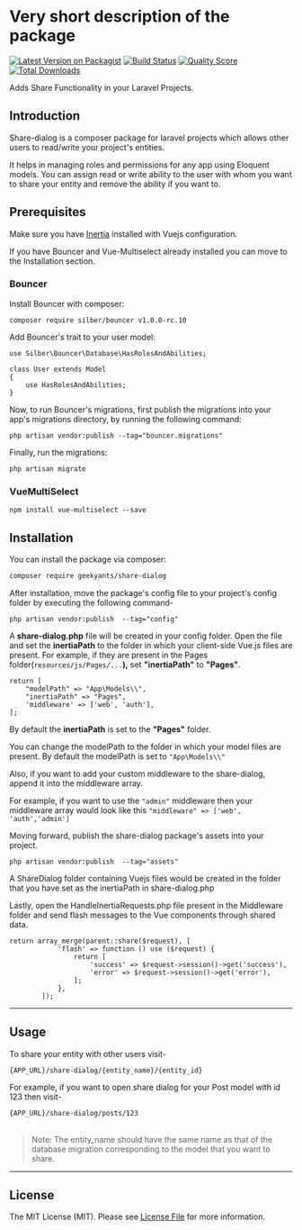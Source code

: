 # Very short description of the package

[![Latest Version on Packagist](https://img.shields.io/packagist/v/geekyants/share-dialog.svg?style=flat-square)](https://packagist.org/packages/geekyants/share-dialog)
[![Build Status](https://img.shields.io/travis/geekyants/share-dialog/master.svg?style=flat-square)](https://travis-ci.org/geekyants/share-dialog)
[![Quality Score](https://img.shields.io/scrutinizer/g/geekyants/share-dialog.svg?style=flat-square)](https://scrutinizer-ci.com/g/geekyants/share-dialog)
[![Total Downloads](https://img.shields.io/packagist/dt/geekyants/share-dialog.svg?style=flat-square)](https://packagist.org/packages/geekyants/share-dialog)

Adds Share Functionality in your Laravel Projects.

## Introduction

Share-dialog is a composer package for laravel projects which allows other users to read/write your project's entities.

It helps in managing roles and permissions for any app using Eloquent models. You can assign read or write ability to the user with whom you want to share your entity and remove the ability if you want to.

## Prerequisites

Make sure you have [Inertia]("https://inertiajs.com/") installed with Vuejs configuration.

If you have Bouncer and Vue-Multiselect already installed you can move to the Installation section.

### Bouncer

Install Bouncer with composer:

```
composer require silber/bouncer v1.0.0-rc.10
```

Add Bouncer's trait to your user model:

```
use Silber\Bouncer\Database\HasRolesAndAbilities;

class User extends Model
{
    use HasRolesAndAbilities;
}
```

Now, to run Bouncer's migrations, first publish the migrations into your app's migrations directory, by running the following command:

```
php artisan vendor:publish --tag="bouncer.migrations"
```

Finally, run the migrations:

```
php artisan migrate
```

### VueMultiSelect

```
npm install vue-multiselect --save
```

## Installation

You can install the package via composer:

```bash
composer require geekyants/share-dialog
```

After installation, move the package's config file to your project's config folder by executing the following command-

```
php artisan vendor:publish  --tag="config"
```

A **share-dialog.php** file will be created in your config folder. Open the file and set the **inertiaPath** to the folder in which your client-side Vue.js files are present.
For example, if they are present in the Pages folder(`resources/js/Pages/...`**),** set **"inertiaPath"** to **"Pages"**.

```
return [
    "modelPath" => "App\Models\\",
    "inertiaPath" => "Pages",
    'middleware' => ['web', 'auth'],
];
```

By default the **inertiaPath** is set to the **"Pages"** folder.

You can change the modelPath to the folder in which your model files are present. By default the modelPath is set to `"App\Models\\"`

Also, if you want to add your custom middleware to the share-dialog, append it into the middleware array.

For example, if you want to use the `"admin"` middleware then your middleware array would look like this
`"middleware" => ['web', 'auth','admin']`

Moving forward, publish the share-dialog package's assets into your project.

```
php artisan vendor:publish  --tag="assets"
```

A ShareDialog folder containing Vuejs files would be created in the folder that you have set as the inertiaPath in share-dialog.php

Lastly, open the HandleInertiaRequests.php file present in the Middleware folder and send flash messages to the Vue components through shared data.

```
return array_merge(parent::share($request), [
            'flash' => function () use ($request) {
                return [
                    'success' => $request->session()->get('success'),
                    'error' => $request->session()->get('error'),
                ];
            },
        ]);
```

---

## Usage

To share your entity with other users visit-

`{APP_URL}/share-dialog/{entity_name}/{entity_id}`

For example, if you want to open share dialog for your Post model with id 123 then visit-

`{APP_URL}/share-dialog/posts/123`
<br><br>

> Note: The entity_name should have the same name as that of the database migration corresponding to the model that you want to share.

---

## License

The MIT License (MIT). Please see [License File](LICENSE.md) for more information.
